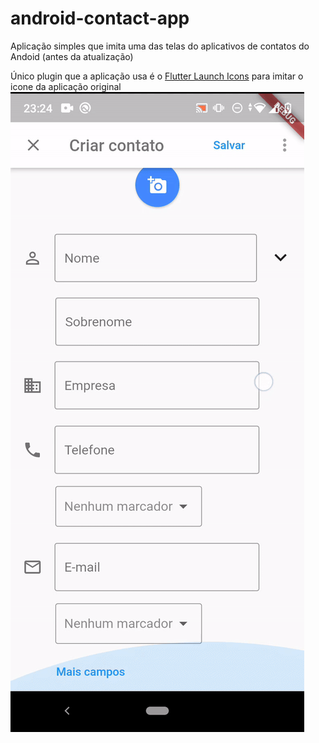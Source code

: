 # android-contact-app
Aplicação simples que imita uma das telas do aplicativos de contatos do Andoid (antes da atualização)

Único plugin que a aplicação usa é o [Flutter Launch Icons](https://pub.dev/packages/flutter_launcher_icons) para imitar o icone da aplicação original
![](demo.gif)
